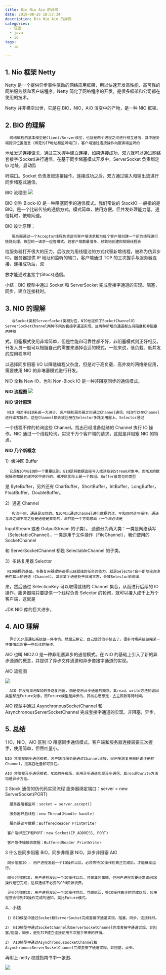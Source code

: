 ```yaml
---
title: Bio Nio Aio 的异同
date: 2019-08-26 10:57:34
description: Bio Nio Aio 的异同
categories:
  - 语言
  - java
  - io
tags:
  - io

---
```


## 1. Nio 框架 Netty

Netty 是一个提供异步事件驱动的网络应用框架，用以快速开发高性能、高可靠的网络服务器和客户端程序。Netty 简化了网络程序的开发，是很多框架和公司都在使用的技术。

Netty 并非横空出世，它是在 BIO，NIO，AIO 演变中的产物，是一种 NIO 框架。

## 2. BIO 的理解

      网络编程的基本模型是Client/Server模型，也就是两个进程之间进行相互通信，其中服务端提供位置信息（绑定的IP地址和监听端口），客户端通过连接操作向服务端监听的

地址发送连接请求，通过三次握手建立连接，如果连接成功，双方就可以通过网络套接字(Socket)进行通信。在基于同步堵塞模式开发中，ServerSocket 负责绑定 Ip 地址，启动监

听端口。Socket 负责发起连接操作。连接成功之后，双方通过输入和输出流进行同步堵塞式通信。

BIO 流程图
![](https://raw.githubusercontent.com/jiangwei618/note/master/assets/image/Bio_Nio_Aio.md-2019-09-03-17-24-19.png)

BIO 全称 Block-IO 是一种阻塞同步的通信模式。我们常说的 StockIO 一般指的是 BIO。是一个比较传统的通信方式，模式简单，使用方便。但并发处理能力低，通信耗时，依赖网速。

BIO 设计原理：

       服务器通过一个Acceptor线程负责监听客户端请求和为每个客户端创建一个新的线程进行链路处理。典型的一请求一应答模式。若客户端数量增多，频繁地创建和销毁线程会

给服务器打开很大的压力。后改良为用线程池的方式代替新增线程，被称为伪异步 IO。服务器提供 IP 地址和监听的端口，客户端通过 TCP 的三次握手与服务器连接，连接成功后，双

放才能通过套接字(Stock)通信。

小结：BIO 模型中通过 Socket 和 ServerSocket 完成套接字通道的实现。阻塞，同步，建立连接耗时。

## 3. NIO 的理解

       与Socket类和ServerSocket类相对应，NIO也提供了SocketChannel和ServerSocketChannel两种不同的套接字通道实现。这两种新增的通道都支持阻塞和非阻塞两种模

式。阻塞模式使用非常简单，但是性能和可靠性都不好，非阻塞模式则正好相反。幵发人员一般可以根据自己的需要来选择合适的模式，一般来说，低负载、低并发的应用程序可

以选择同步阻塞 I/O 以降低编程父杂度，但是对于高负载、高并发的网络络应用，需要使用 NIO 的非堵塞模式迸行幵发。

NIO 全称 New IO，也叫 Non-Block IO 是一种非阻塞同步的通信模式。

<strong> NIO 流程图 </strong>
![](https://raw.githubusercontent.com/jiangwei618/note/master/assets/image/Bio_Nio_Aio.md-2019-09-03-17-21-43.png)

<strong> NIO 设计原理 </strong>

     NIO 相对于BIO来说一大进步。客户端和服务器之间通过Channel通信。NIO可以在Channel进行读写操作。这些Channel都会被注册在Selector多路复用器上。Selector通过

一个线程不停的轮询这些 Channel。找出已经准备就绪的 Channel 执行 IO 操作。NIO 通过一个线程轮询，实现千万个客户端的请求，这就是非阻塞 NIO 的特点。

<strong> NIO 几个新概念 </strong>

1）缓冲区 Buffer

      它是NIO与BIO的一个重要区别。BIO是将数据直接写入或读取到Stream对象中。而NIO的数据操作都是在缓冲区中进行的。缓冲区实际上是一个数组。Buffer最常见的类型

是 ByteBuffer，另外还有 CharBuffer，ShortBuffer，IntBuffer，LongBuffer，FloatBuffer，DoubleBuffer。

2）通道 Channel

       和流不同，通道是双向的。NIO可以通过Channel进行数据的读，写和同时读写操作。通道与流之间不同之处是通道是双向的，流只能一个方向移动（一个流必须是

InputStream 或者 OutputStream 的子类）。 通道分为两大类：一类是网络读写（SelectableChannel），一类是用于文件操作（FileChannel），我们使用的 SocketChannel

和 ServerSocketChannel 都是 SelectableChannel 的子类。

3）多路复用器 Selector

     NIO编程的基础。多路复用器提供选择已经就绪的任务的能力。就是Selector会不断地轮询注册在其上的通道（Channel），如果某个通道处于就绪状态，会被Selector轮询出

来，然后通过 SelectionKey 可以取得就绪的 Channel 集合，从而进行后续的 IO 操作。服务器端只要提供一个线程负责 Selector 的轮询，就可以接入成千上万个客户端，这就是

JDK NIO 库的巨大进步。

## 4. AIO 理解

      异步无非是通知系统做一件事情。然后忘掉它，自己做其他事情去了。很多时候系统做完某一件事情后需要一些后续的操作。

AIO 也叫 NIO2.0 是一种非阻塞异步的通信模式。在 NIO 的基础上引入了新的异步通道的概念，并提供了异步文件通道和异步套接字通道的实现。

AIO 流程图

![](https://raw.githubusercontent.com/jiangwei618/note/master/assets/image/Bio_Nio_Aio.md-2019-09-03-17-24-29.png)

      AIO 并没有采用NIO的多路复用器，而是使用异步通道的概念。其read，write方法的返回类型都是Future对象。而Future模型是异步的，其核心思想是：去主函数等待时间。

AIO 模型中通过 AsynchronousSocketChannel 和 AsynchronousServerSocketChannel 完成套接字通道的实现。非阻塞，异步。

## 5. 总结
1 IO，NIO，AIO 区别
IO 阻塞同步通信模式，客户端和服务器连接需要三次握手，使用简单，但吞吐量小。

    NIO 非阻塞同步通信模式，客户端与服务器通过Channel连接，采用多路复用器轮询注册的Channel。提高吞吐量和可靠性。

    AIO 非阻塞异步通信模式，NIO的升级版，采用异步通道实现异步通信，其read和write方法均是异步方法。

2 Stock 通信的伪代码实现流程
服务器绑定端口：server = new ServerSocket(PORT)

      服务器阻塞监听：socket = server.accept()

      服务器开启线程：new Thread(Handle handle)

      服务器读写数据：BufferedReader PrintWriter

     客户端绑定IP和PORT：new Socket(IP_ADDRESS, PORT)

     客户端传输接收数据：BufferedReader PrintWriter

3 什么是同步阻塞 BIO，同步非阻塞 NIO，异步非阻塞 AIO

     同步阻塞IO : 用户进程发起一个IO操作以后，必须等待IO操作的真正完成后，才能继续运行。

     同步非阻塞IO: 用户进程发起一个IO操作以后，可做其它事情，但用户进程需要经常询问IO操作是否完成，这样造成不必要的CPU资源浪费。

     异步非阻塞IO: 用户进程发起一个IO操作然后，立即返回，等IO操作真正的完成以后，应用程序会得到IO操作完成的通知。类比Future模式。

4、小结

     1）BIO模型中通过Socket和ServerSocket完成套接字通道实现。阻塞，同步，连接耗时。

    2） NIO模型中通过SocketChannel和ServerSocketChannel完成套接字通道实现。非阻塞/阻塞，同步，避免TCP建立连接使用三次握手带来的开销。

    3） AIO模型中通过AsynchronousSocketChannel和AsynchronousServerSocketChannel完成套接字通道实现。非阻塞，异步。

再附上 netty 权威指南书中一张图、

![](https://raw.githubusercontent.com/jiangwei618/note/master/assets/image/Bio_Nio_Aio.md-2019-09-03-17-24-34.png)
